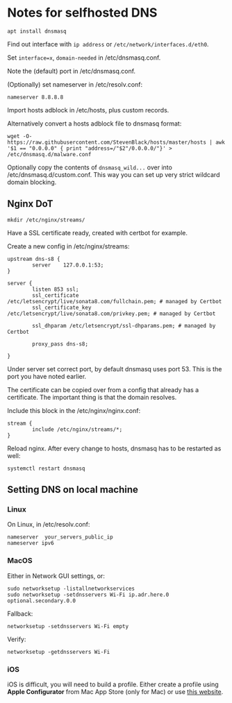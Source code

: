 # Notes for selfhosted DNS

`apt install dnsmasq`

Find out interface with `ip address` or `/etc/network/interfaces.d/eth0`.

Set `interface=x`, `domain-needed` in /etc/dnsmasq.conf.

Note the (default) port in /etc/dnsmasq.conf.

(Optionally) set nameserver in /etc/resolv.conf:

```
nameserver 8.8.8.8
```

Import hosts adblock in /etc/hosts, plus custom records.

Alternatively convert a hosts adblock file to dnsmasq format:

```
wget -O- https://raw.githubusercontent.com/StevenBlack/hosts/master/hosts | awk '$1 == "0.0.0.0" { print "address=/"$2"/0.0.0.0/"}' > /etc/dnsmasq.d/malware.conf
```

Optionally copy the contents of `dnsmasq_wild...` over into /etc/dnsmasq.d/custom.conf.
This way you can set up very strict wildcard domain blocking.

## Nginx DoT

`mkdir /etc/nginx/streams/`

Have a SSL certificate ready, created with certbot for example.

Create a new config in /etc/nginx/streams:

```
upstream dns-s8 {
        server    127.0.0.1:53;
}

server {
        listen 853 ssl;
        ssl_certificate /etc/letsencrypt/live/sonata8.com/fullchain.pem; # managed by Certbot
        ssl_certificate_key /etc/letsencrypt/live/sonata8.com/privkey.pem; # managed by Certbot

        ssl_dhparam /etc/letsencrypt/ssl-dhparams.pem; # managed by Certbot

        proxy_pass dns-s8;

}
```

Under server set correct port, by default dnsmasq uses port 53.
This is the port you have noted earlier.

The certificate can be copied over from a config that already has a certificate.
The important thing is that the domain resolves.

Include this block in the /etc/nginx/nginx.conf:

```
stream {
        include /etc/nginx/streams/*;
}
```

Reload nginx.
After every change to hosts, dnsmasq has to be restarted as well:

```
systemctl restart dnsmasq
```

## Setting DNS on local machine

### Linux

On Linux, in /etc/resolv.conf:

```
nameserver  your_servers_public_ip
nameserver ipv6
```

### MacOS

Either in Network GUI settings, or:

```
sudo networksetup -listallnetworkservices
sudo networksetup -setdnsservers Wi-Fi ip.adr.here.0 optional.secondary.0.0
```

Fallback:

```
networksetup -setdnsservers Wi-Fi empty
```

Verify:

```
networksetup -getdnsservers Wi-Fi
```

### iOS

iOS is difficult, you will need to build a profile. 
Either create a profile using **Apple Configurator** from Mac App Store (only for Mac) or use [this website](https://dns.notjakob.com/tool.html).
